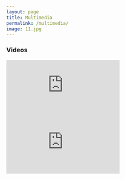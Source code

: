 ```yaml
---
layout: page
title: Multimedia
permalink: /multimedia/
image: 11.jpg
---
```


### Videos

<iframe src="https://www.youtube.com/watch?v=EiKK04Ht8QI&feature=youtu.be" frameborder="0" allowfullscreen></iframe>
<iframe src="https://www.youtube.com/watch?v=DxnYQRuLX7Q" frameborder="0" allowfullscreen></iframe>
